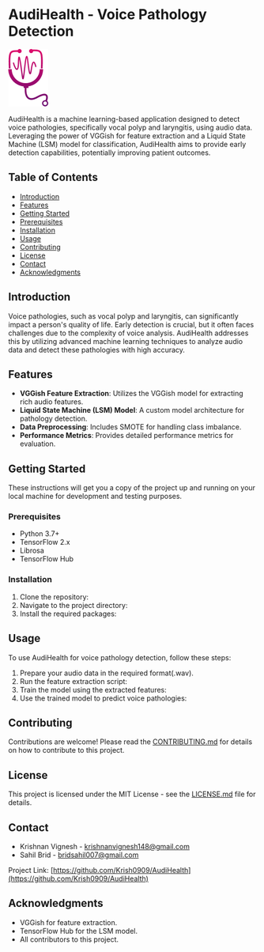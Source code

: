

# AudiHealth - Voice Pathology Detection

![AudiHealth Logo](logo.png)

AudiHealth is a machine learning-based application designed to detect voice pathologies, specifically vocal polyp and laryngitis, using audio data. Leveraging the power of VGGish for feature extraction and a Liquid State Machine (LSM) model for classification, AudiHealth aims to provide early detection capabilities, potentially improving patient outcomes.

## Table of Contents

- [Introduction](#introduction)
- [Features](#features)
- [Getting Started](#getting-started)
- [Prerequisites](#prerequisites)
- [Installation](#installation)
- [Usage](#usage)
- [Contributing](#contributing)
- [License](#license)
- [Contact](#contact)
- [Acknowledgments](#acknowledgments)

## Introduction

Voice pathologies, such as vocal polyp and laryngitis, can significantly impact a person's quality of life. Early detection is crucial, but it often faces challenges due to the complexity of voice analysis. AudiHealth addresses this by utilizing advanced machine learning techniques to analyze audio data and detect these pathologies with high accuracy.

## Features

- **VGGish Feature Extraction**: Utilizes the VGGish model for extracting rich audio features.
- **Liquid State Machine (LSM) Model**: A custom model architecture for pathology detection.
- **Data Preprocessing**: Includes SMOTE for handling class imbalance.
- **Performance Metrics**: Provides detailed performance metrics for evaluation.

## Getting Started

These instructions will get you a copy of the project up and running on your local machine for development and testing purposes.

### Prerequisites

- Python 3.7+
- TensorFlow 2.x
- Librosa
- TensorFlow Hub

### Installation

1. Clone the repository:
2. Navigate to the project directory:
3. Install the required packages:


## Usage

To use AudiHealth for voice pathology detection, follow these steps:

1. Prepare your audio data in the required format(.wav).
2. Run the feature extraction script:
3. Train the model using the extracted features:
4. Use the trained model to predict voice pathologies:


## Contributing

Contributions are welcome! Please read the [CONTRIBUTING.md](CONTRIBUTING.md) for details on how to contribute to this project.

## License

This project is licensed under the MIT License - see the [LICENSE.md](LICENSE.md) file for details.

## Contact

- Krishnan Vignesh - krishnanvignesh148@gmail.com
- Sahil Brid - bridsahil007@gmail.com

Project Link: [https://github.com/Krish0909/AudiHealth](https://github.com/Krish0909/AudiHealth)

## Acknowledgments

- VGGish for feature extraction.
- TensorFlow Hub for the LSM model.
- All contributors to this project.



